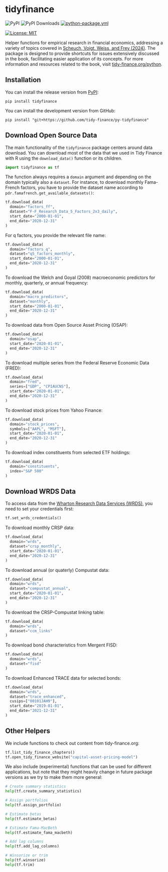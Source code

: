 # tidyfinance

![PyPI](https://img.shields.io/pypi/v/tidyfinance?label=pypi%20package)
![PyPI Downloads](https://img.shields.io/pypi/dm/tidyfinance)
[![python-package.yml](https://github.com/tidy-finance/py-tidyfinance/actions/workflows/python-package.yml/badge.svg)](https://github.com/tidy-finance/py-tidyfinance/actions/workflows/python-package.yml)
<!-- [![codecov.yml](https://codecov.io/gh/tidy-finance/py-tidyfinance/graph/badge.svg)](https://app.codecov.io/gh/tidy-finance/py-tidyfinance) -->
[![License:
MIT](https://img.shields.io/badge/License-MIT-yellow.svg)](https://opensource.org/licenses/MIT)

Helper functions for empirical research in financial economics, addressing a variety of topics covered in [Scheuch, Voigt, Weiss, and Frey (2024)](https://doi.org/10.1201/9781032684307). The package is designed to provide shortcuts for issues extensively discussed in the book, facilitating easier application of its concepts. For more information and resources related to the book, visit [tidy-finance.org/python](https://tidy-finance.org/python).

## Installation

You can install the release version from [PyPI](https://pypi.org/project/tidyfinance/):

```
pip install tidyfinance
```

You can install the development version from GitHub:

```
pip install "git+https://github.com/tidy-finance/py-tidyfinance"
```

## Download Open Source Data

The main functionality of the `tidyfinance` package centers around data download. You can download most of the data that we used in Tidy Finance with R using the `download_data()` function or its children. 

```python
import tidyfinance as tf
```

The function always requires a `domain` argument and depending on the domain typically also a `dataset`. For instance, to download monthly Fama-French factors, you have to provide the dataset name according to `pdr.famafrench.get_available_datasets()`:

```python
tf.download_data(
  domain="factors_ff",
  dataset="F-F_Research_Data_5_Factors_2x3_daily",
  start_date="2000-01-01", 
  end_date="2020-12-31"
)
```

For q factors, you provide the relevant file name:

```python
tf.download_data(
  domain="factors_q",
  dataset="q5_factors_monthly",
  start_date="2000-01-01", 
  end_date="2020-12-31"
)
```

To download the Welch and Goyal (2008) macroeconomic predictors for monthly, quarterly, or annual frequency:

```python
tf.download_data(
  domain="macro_predictors",
  dataset="monthly",
  start_date="2000-01-01", 
  end_date="2020-12-31"
)
```

To download data from Open Source Asset Pricing (OSAP):

```python
tf.download_data(
  domain="osap",
  start_date="2020-01-01", 
  end_date="2020-12-31"
)
```

To download multiple series from the Federal Reserve Economic Data (FRED):

```python
tf.download_data(
  domain="fred",
  series=["GDP", "CPIAUCNS"], 
  start_date="2020-01-01", 
  end_date="2020-12-31"
)
```

To download stock prices from Yahoo Finance:

```python
tf.download_data(
  domain="stock_prices",
  symbols=["AAPL", "MSFT"], 
  start_date="2020-01-01", 
  end_date="2020-12-31"
)
```

To download index constituents from selected ETF holdings: 

```python
tf.download_data(
  domain="constituents",
  index="S&P 500"
)
```

## Download WRDS Data

To access data from the [Wharton Research Data Services (WRDS)](https://wrds-www.wharton.upenn.edu/), you need to set your credentials first:

```python
tf.set_wrds_credentials()
```

To download monthly CRSP data: 

```python
tf.download_data(
  domain="wrds",
  dataset="crsp_monthly", 
  start_date="2020-01-01", 
  end_date="2020-12-31"
)
```

To download annual (or quaterly) Compustat data:

```python
tf.download_data(
  domain="wrds",
  dataset="compustat_annual", 
  start_date="2020-01-01", 
  end_date="2020-12-31"
)
```

To download the CRSP-Compustat linking table: 

```python
tf.download_data(
  domain="wrds",
  dataset="ccm_links"
)
```

To download bond characteristics from Mergent FISD:

```python
tf.download_data(
  domain="wrds",
  dataset="fisd"
)
```

To download Enhanced TRACE data for selected bonds: 

```python
tf.download_data(
  domain="wrds",
  dataset="trace_enhanced",
  cusips=["00101JAH9"],
  start_date="2019-01-01", 
  end_date="2021-12-31"
)
```

## Other Helpers

We include functions to check out content from tidy-finance.org:

```python
tf.list_tidy_finance_chapters()
tf.open_tidy_finance_website("capital-asset-pricing-model")
```

We also include (experimental) functions that can be used for different applications, but note that they might heavily change in future package versions as we try to make them more general:

```python
# Create summary statistics
help(tf.create_summary_statistics)

# Assign portfolios
help(tf.assign_portfolio)

# Estimate betas
help(tf.estimate_betas)

# Estimate Fama-MacBeth 
help(tf.estimate_fama_macbeth)

# Add lag columns
help(tf.add_lag_columns)

# Winsorize or trim 
help(tf.winsorize)
help(tf.trim)
```
